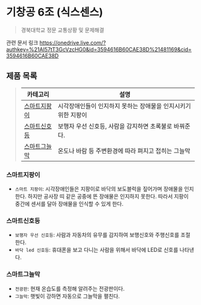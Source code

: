 # 기창공 6조 (식스센스)
> 경북대학교 정문 교통상황 및 문제해결


관련 문서 링크 https://onedrive.live.com/?authkey=%21AI57tT3GcVzcHG0&id=3594616B60CAE38D%21481169&cid=3594616B60CAE38D



## 제품 목록

> | 카테고리                        | 설명                                                           |
> | ------------------------------- | -------------------------------------------------------------- |
> | [스마트지팡이](#스마트지팡이)   | 시각장애인들이 인지하지 못하는 장애물을 인지시키기 위한 지팡이  |
> | [스마트신호등](#스마트신호등)   | 보행자 우선 신호등, 사람을 감지하면 초록불로 바꿔준다.          |
> | [스마트그늘막](#스마트그늘막)   | 온도나 바람 등 주변환경에 따라 펴지고 접히는 그늘막             |


### 스마트지팡이
- `스마트 지팡이`: 시각장애인들은 지팡이로 바닥의 보도블럭을 짚어가며 장애물을 인지한다. 하지만 공사장 띠 같은 공중에 뜬 장애물은 인지하지 못한다. 따라서 지팡이 중간에 센서를 달아 장애물을 인식할 수 있게 한다.

### 스마트신호등
- `보행자 우선 신호등`: 사람과 자동차의 유무를 감지하여 보행신호와 주행신호를 조절한다.
- `바닥 led 신호등`: 휴대폰을 보고 다니는 사람을 위해서 바닥에 LED로 신호를 나타낸다.

### 스마트그늘막
- `전광판`: 현재 온습도를 측정해 알려주는 전광판이다.
- `그늘막`: 햇빛이 강하면 자동으로 그늘막을 펼친다. 

